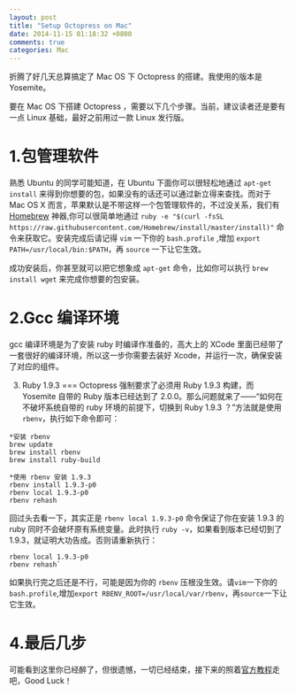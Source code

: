 ```yaml
---
layout: post
title: "Setup Octopress on Mac"
date: 2014-11-15 01:18:32 +0800
comments: true
categories: Mac
---
```

折腾了好几天总算搞定了 Mac OS 下 Octopress 的搭建。我使用的版本是 Yosemite。

要在 Mac OS 下搭建 Octopress ，需要以下几个步骤。当前，建议读者还是要有一点 Linux 基础，最好之前用过一款 Linux 发行版。

1.包管理软件
===
熟悉 Ubuntu 的同学可能知道，在 Ubuntu 下面你可以很轻松地通过 `apt-get install` 来得到你想要的包，如果没有的话还可以通过新立得来查找。而对于 Mac OS X 而言，苹果默认是不带这样一个包管理软件的，不过没关系，我们有 [Homebrew](http://brew.sh/index_zh-cn.html) 神器,你可以很简单地通过 `ruby -e "$(curl -fsSL https://raw.githubusercontent.com/Homebrew/install/master/install)"` 命令来获取它。安装完成后请记得 `vim` 一下你的 `bash.profile` ,增加 `export PATH=/usr/local/bin:$PATH`，再 `source` 一下让它生效。

成功安装后，你甚至就可以把它想象成 `apt-get` 命令，比如你可以执行 `brew install wget` 来完成你想要的包安装。

2.Gcc 编译环境
===
gcc 编译环境是为了安装 ruby 时编译作准备的，高大上的 XCode 里面已经带了一套很好的编译环境，所以这一步你需要去装好 Xcode，并运行一次，确保安装了对应的组件。

3. Ruby 1.9.3
===
Octopress 强制要求了必须用 Ruby 1.9.3 构建，而 Yosemite 自带的 Ruby 版本已经达到了 2.0.0。那么问题就来了——“如何在不破坏系统自带的 ruby 环境的前提下，切换到 Ruby 1.9.3 ？”方法就是使用 `rbenv`，执行如下命令即可：

```
*安装 rbenv
brew update
brew install rbenv
brew install ruby-build

*使用 rbenv 安装 1.9.3
rbenv install 1.9.3-p0
rbenv local 1.9.3-p0
rbenv rehash
```
回过头去看一下，其实正是 `rbenv local 1.9.3-p0` 命令保证了你在安装 1.9.3 的 ruby 同时不会破坏原有系统变量。此时执行 `ruby -v`，如果看到版本已经切到了 1.9.3，就证明大功告成。否则请重新执行：

```
rbenv local 1.9.3-p0
rbenv rehash`
```
如果执行完之后还是不行，可能是因为你的 `rbenv` 压根没生效。请`vim`一下你的`bash.profile`,增加`export RBENV_ROOT=/usr/local/var/rbenv`，再`source`一下让它生效。

4.最后几步
===
可能看到这里你已经醉了，但很遗憾，一切已经结束，接下来的照着[官方教程](http://octopress.org/docs/setup/)走吧，Good Luck！